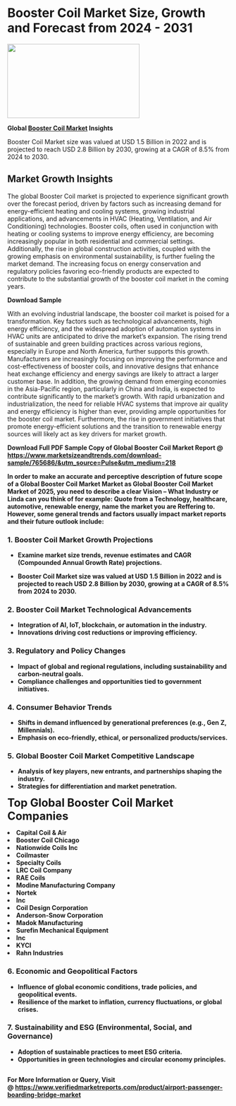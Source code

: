 <H1>Booster Coil Market Size, Growth and Forecast from 2024 - 2031</H1><img class="aligncenter size-medium wp-image-584254" src="https://thirdeyenews.in/wp-content/uploads/2024/09/Global-Market-Research-300x168.jpeg" alt="" width="300" height="168" /><p><strong>Global&nbsp;<a href="https://www.marketsizeandtrends.com/download-sample/765686/&amp;utm_source=Pulse&amp;utm_medium=218">Booster Coil Market</a> Insights</strong></p><p>Booster Coil Market size was valued at USD 1.5 Billion in 2022 and is projected to reach USD 2.8 Billion by 2030, growing at a CAGR of 8.5% from 2024 to 2030.</p><p><h2>Market Growth Insights</h2> <p>The global Booster Coil market is projected to experience significant growth over the forecast period, driven by factors such as increasing demand for energy-efficient heating and cooling systems, growing industrial applications, and advancements in HVAC (Heating, Ventilation, and Air Conditioning) technologies. Booster coils, often used in conjunction with heating or cooling systems to improve energy efficiency, are becoming increasingly popular in both residential and commercial settings. Additionally, the rise in global construction activities, coupled with the growing emphasis on environmental sustainability, is further fueling the market demand. The increasing focus on energy conservation and regulatory policies favoring eco-friendly products are expected to contribute to the substantial growth of the booster coil market in the coming years.</p> <p><strong>Download Sample</strong></p> <p>With an evolving industrial landscape, the booster coil market is poised for a transformation. Key factors such as technological advancements, high energy efficiency, and the widespread adoption of automation systems in HVAC units are anticipated to drive the market’s expansion. The rising trend of sustainable and green building practices across various regions, especially in Europe and North America, further supports this growth. Manufacturers are increasingly focusing on improving the performance and cost-effectiveness of booster coils, and innovative designs that enhance heat exchange efficiency and energy savings are likely to attract a larger customer base. In addition, the growing demand from emerging economies in the Asia-Pacific region, particularly in China and India, is expected to contribute significantly to the market’s growth. With rapid urbanization and industrialization, the need for reliable HVAC systems that improve air quality and energy efficiency is higher than ever, providing ample opportunities for the booster coil market. Furthermore, the rise in government initiatives that promote energy-efficient solutions and the transition to renewable energy sources will likely act as key drivers for market growth.</p> <p><strong></p><p><span class=""><strong>Download Full PDF Sample Copy of Global Booster Coil Market Report</strong> @ <a href="https://www.marketsizeandtrends.com/download-sample/765686/&amp;utm_source=Pulse&amp;utm_medium=218" target="_blank">https://www.marketsizeandtrends.com/download-sample/765686/&amp;utm_source=Pulse&amp;utm_medium=218</a></span></p><p>In order to make an accurate and perceptive description of future scope of a Global&nbsp;Booster Coil Market Market as Global&nbsp;Booster Coil Market Market of 2025, you need to describe a clear Vision &ndash; What Industry or Linda can you think of for example: Quote from a Technology, healthcare, automotive, renewable energy, name the market you are Reffering to. However, some general trends and factors usually impact market reports and their future outlook include:</p><h3>1.&nbsp;<strong>Booster Coil Market Growth Projections</strong></h3><ul><li>Examine market size trends, revenue estimates and CAGR (Compounded Annual Growth Rate) projections.</li><li><p>Booster Coil Market size was valued at USD 1.5 Billion in 2022 and is projected to reach USD 2.8 Billion by 2030, growing at a CAGR of 8.5% from 2024 to 2030.</p></li></ul><h3>2.&nbsp;<strong>Booster Coil Market Technological Advancements</strong></h3><ul><li>Integration of AI, IoT, blockchain, or automation in the industry.</li><li>Innovations driving cost reductions or improving efficiency.</li></ul><h3>3.&nbsp;<strong>Regulatory and Policy Changes</strong></h3><ul><li>Impact of global and regional regulations, including sustainability and carbon-neutral goals.</li><li>Compliance challenges and opportunities tied to government initiatives.</li></ul><h3>4.&nbsp;<strong>Consumer Behavior Trends</strong></h3><ul><li>Shifts in demand influenced by generational preferences (e.g., Gen Z, Millennials).</li><li>Emphasis on eco-friendly, ethical, or personalized products/services.</li></ul><h3>5.&nbsp;<strong>Global Booster Coil Market Competitive Landscape</strong></h3><ul><li>Analysis of key players, new entrants, and partnerships shaping the industry.</li><li>Strategies for differentiation and market penetration.</li></ul><p data-pm-slice="1 1 []"><span style="color: inherit; font-family: inherit; font-size: 25px;">Top Global Booster Coil Market Companies</span></p><div class="" data-test-id=""><p><li>Capital Coil & Air</li><li> Booster Coil Chicago</li><li> Nationwide Coils Inc</li><li> Coilmaster</li><li> Specialty Coils</li><li> LRC Coil Company</li><li> RAE Coils</li><li> Modine Manufacturing Company</li><li> Nortek</li><li> Inc</li><li> Coil Design Corporation</li><li> Anderson-Snow Corporation</li><li> Madok Manufacturing</li><li> Surefin Mechanical Equipment</li><li>Inc</li><li> KYCI</li><li> Rahn Industries</li></p></div><h3>6.&nbsp;<strong>Economic and Geopolitical Factors</strong></h3><ul><li>Influence of global economic conditions, trade policies, and geopolitical events.</li><li>Resilience of the market to inflation, currency fluctuations, or global crises.</li></ul><h3>7.&nbsp;<strong>Sustainability and ESG (Environmental, Social, and Governance)</strong></h3><ul><li>Adoption of sustainable practices to meet ESG criteria.</li><li>Opportunities in green technologies and circular economy principles.</li></ul><h2><strong style="font-size: 14px;">For More Information or Query, Visit @&nbsp;</strong><a style="background-color: #ffffff; font-size: 14px;" href="https://www.marketsizeandtrends.com/report/booster-coil-market/" target="_blank">https://www.verifiedmarketreports.com/product/airport-passenger-boarding-bridge-market</a></h2>

